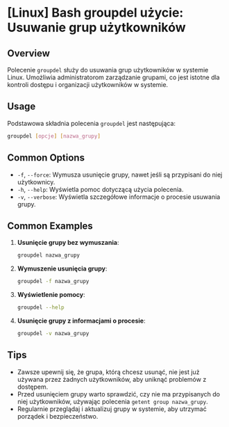 # [Linux] Bash groupdel użycie: Usuwanie grup użytkowników

## Overview
Polecenie `groupdel` służy do usuwania grup użytkowników w systemie Linux. Umożliwia administratorom zarządzanie grupami, co jest istotne dla kontroli dostępu i organizacji użytkowników w systemie.

## Usage
Podstawowa składnia polecenia `groupdel` jest następująca:

```bash
groupdel [opcje] [nazwa_grupy]
```

## Common Options
- `-f`, `--force`: Wymusza usunięcie grupy, nawet jeśli są przypisani do niej użytkownicy.
- `-h`, `--help`: Wyświetla pomoc dotyczącą użycia polecenia.
- `-v`, `--verbose`: Wyświetla szczegółowe informacje o procesie usuwania grupy.

## Common Examples
1. **Usunięcie grupy bez wymuszania**:
   ```bash
   groupdel nazwa_grupy
   ```

2. **Wymuszenie usunięcia grupy**:
   ```bash
   groupdel -f nazwa_grupy
   ```

3. **Wyświetlenie pomocy**:
   ```bash
   groupdel --help
   ```

4. **Usunięcie grupy z informacjami o procesie**:
   ```bash
   groupdel -v nazwa_grupy
   ```

## Tips
- Zawsze upewnij się, że grupa, którą chcesz usunąć, nie jest już używana przez żadnych użytkowników, aby uniknąć problemów z dostępem.
- Przed usunięciem grupy warto sprawdzić, czy nie ma przypisanych do niej użytkowników, używając polecenia `getent group nazwa_grupy`.
- Regularnie przeglądaj i aktualizuj grupy w systemie, aby utrzymać porządek i bezpieczeństwo.